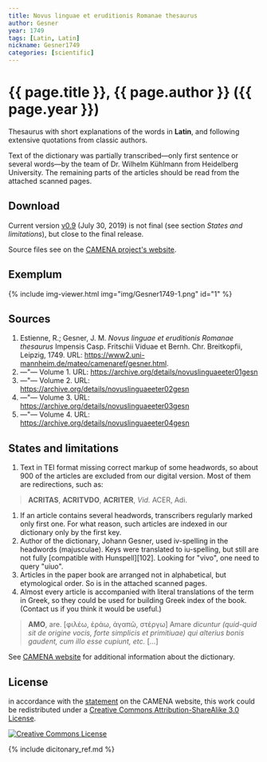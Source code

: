 ```yaml
---
title: Novus linguae et eruditionis Romanae thesaurus
author: Gesner
year: 1749
tags: [Latin, Latin]
nickname: Gesner1749
categories: [scientific]
---
```

# {{ page.title }}, {{ page.author }} ({{ page.year }})

Thesaurus with short explanations of the words in **Latin**, and following extensive quotations from classic authors.

Text of the dictionary was partially transcribed—only first sentence or several words—by the team of Dr. Wilhelm Kühlmann from Heidelberg University. The remaining parts of the articles should be read from the attached scanned pages.


## Download

Current version [v0.9][2] (July 30, 2019) is not final (see section _States and limitations_), but close to the final release.

Source files see on the [CAMENA project's website][1].


## Exemplum

{% include img-viewer.html img="img/Gesner1749-1.png" id="1" %}


## Sources

1. Estienne, R.; Gesner, J. M. _Novus linguae et eruditionis Romanae thesaurus_ Impensis Casp. Fritschii Viduae et Bernh. Chr. Breitkopfii, Leipzig, 1749. URL: <https://www2.uni-mannheim.de/mateo/camenaref/gesner.html>.
1. —"— Volume 1. URL: <https://archive.org/details/novuslinguaeeter01gesn>
1. —"— Volume 2. URL: <https://archive.org/details/novuslinguaeeter02gesn>
1. —"— Volume 3. URL: <https://archive.org/details/novuslinguaeeter03gesn>
1. —"— Volume 4. URL: <https://archive.org/details/novuslinguaeeter04gesn>


## States and limitations

1. Text in TEI format missing correct markup of some headwords, so about 900 of the articles are excluded from our digital version. Most of them are redirections, such as:
> **ACRITAS**, **ACRITVDO**, **ACRITER**, _Vid._ ACER, Adi.
1. If an article contains several headwords, transcribers regularly marked only first one. For what reason, such articles are indexed in our dictionary only by the first key.
1. Author of the dictionary, Johann Gesner, used iv-spelling in the headwords (majusculae). Keys were translated to iu-spelling, but still are not fully [compatible with Hunspell][102]. Looking for "vivo", one need to query "uiuo".
1. Articles in the paper book are arranged not in alphabetical, but etymological order. So is in the attached scanned pages.
1. Almost every article is accompanied with literal translations of the term in Greek, so they could be used for building Greek index of the book. (Contact us if you think it would be useful.)
> **AMO**, are. [φιλέω, ἐράω, ἀγαπῶ, στέργω] Amare _dicuntur (quid-quid sit de origine vocis, forte simplicis et primitiuae) qui alterius bonis gaudent, cum illo esse cupiunt, etc._ […]

See [CAMENA website][5] for additional information about the dictionary.


## License

in accordance with the [statement][4] on the CAMENA website, this work could be redistributed under a <a rel="license" href="https://creativecommons.org/licenses/by-sa/3.0/">Creative Commons Attribution-ShareAlike 3.0 License</a>.

<a rel="license" href="https://creativecommons.org/licenses/by-sa/3.0/">
<img alt="Creative Commons License"
     style="border-width:0"
     src="https://i.creativecommons.org/l/by-sa/3.0/88x31.png" />
</a>

[1]: https://www2.uni-mannheim.de/mateo/camenahtdocs/camena.html
[2]: https://github.com/nikita-moor/latin-dictionary/releases/tag/2019-07-30

[4]: https://www2.uni-mannheim.de/mateo/camenahtdocs/camena.html#04
[5]: https://www2.uni-mannheim.de/mateo/camenaref/gesner.html

{% include dicitonary_ref.md %}

